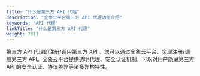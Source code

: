 ```yaml
---
title: "什么是第三方 API 代理"
description: "全象云平台第三方 API 代理功能介绍"
keywords: "API 代理"
linkTitle: "什么是第三方 API 代理"
weight: 7311
---
```


第三方 API 代理即注册/调用第三方 API 。您可以通过全象云平台，实现注册/调用第三方 API。全象云平台提供透明代理、安全认证机制，可以对用户隐藏第三方 API 的安全认证、协议差异等诸多异构特性。



